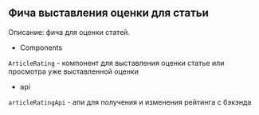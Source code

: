 ## Фича выставления оценки для статьи

Описание: фича для оценки статей.

- Components

`ArticleRating` - компонент для выставления оценки статье или просмотра уже выставленной оценки 

- api

`articleRatingApi` - апи для получения и изменения рейтинга с бэкэнда